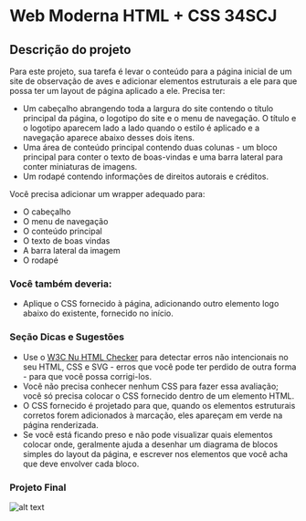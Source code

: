 # Web Moderna HTML + CSS 34SCJ

## Descrição do projeto

Para este projeto, sua tarefa é levar o conteúdo para a página inicial de um site de observação de aves e adicionar elementos estruturais a ele para que possa ter um layout de página aplicado a ele. Precisa ter:

- Um cabeçalho abrangendo toda a largura do site contendo o título principal da página, o logotipo do site e o menu de navegação. O título e o logotipo aparecem lado a lado quando o estilo é aplicado e a navegação aparece abaixo desses dois itens.
- Uma área de conteúdo principal contendo duas colunas - um bloco principal para conter o texto de boas-vindas e uma barra lateral para conter miniaturas de imagens.
- Um rodapé contendo informações de direitos autorais e créditos.

Você precisa adicionar um wrapper adequado para:

- O cabeçalho
- O menu de navegação
- O conteúdo principal
- O texto de boas vindas
- A barra lateral da imagem
- O rodapé

### Você também deveria:

- Aplique o CSS fornecido à página, adicionando outro <link>elemento logo abaixo do existente, fornecido no início.

### Seção Dicas e Sugestões

- Use o [W3C Nu HTML Checker](https://validator.w3.org/nu/) para detectar erros não intencionais no seu HTML, CSS e SVG - erros que você pode ter perdido de outra forma - para que você possa corrigi-los.
- Você não precisa conhecer nenhum CSS para fazer essa avaliação; você só precisa colocar o CSS fornecido dentro de um elemento HTML.
- O CSS fornecido é projetado para que, quando os elementos estruturais corretos forem adicionados à marcação, eles apareçam em verde na página renderizada.
- Se você está ficando preso e não pode visualizar quais elementos colocar onde, geralmente ajuda a desenhar um diagrama de blocos simples do layout da página, e escrever nos elementos que você acha que deve envolver cada bloco.

### Projeto Final

![alt text](https://github.com/danvitoriano/web_moderna_html_css_34scj/blob/master/example-page.png "Projeto Final")
